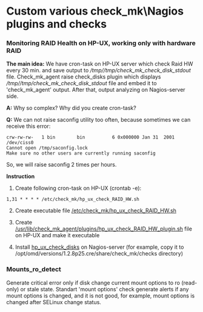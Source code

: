 # Custom various check_mk\Nagios plugins and checks

### Monitoring RAID Health on HP-UX, working only with hardware RAID

**The main idea:**
We have cron-task on HP-UX server which check Raid HW every 30 min. and save output to */tmp//tmp/check_mk_check_disk_stdout* file.
Check_mk_agent raise check_disks plugin which displays */tmp//tmp/check_mk_check_disk_stdout* file and embed it to 'check_mk_agent' output.
After that, output analyzing on Nagios-server side.

**A:** Why so complex? Why did you create cron-task?

**Q:** We can not raise saconfig utility too often, because sometimes we can receive this error:
```Tue Oct  3 19:14:00 METDST 2017
crw-rw-rw-   1 bin        bin          6 0x000000 Jan 31  2001 /dev/ciss0
Cannot open /tmp/saconfig.lock
Make sure no other users are currently running saconfig
```

So, we will raise saconfig 2 times per hours.

**Instruction**
1) Create following cron-task on HP-UX (crontab -e):
```#raid monitoring
1,31 * * * * /etc/check_mk/hp_ux_check_RAID_HW.sh
```
2) Create executable file [/etc/check_mk/hp_ux_check_RAID_HW.sh](https://github.com/4815162342lost/check_mk_plugins_and_checks/blob/master/plugins/hp_ux_check_RAID_HW.sh)

3) Create [/usr/lib/check_mk_agent/plugins/hp_ux_check_RAID_HW_plugin.sh](https://github.com/4815162342lost/check_mk_plugins_and_checks/blob/master/plugins/hp_ux_check_RAID_HW_plugin.sh) file on HP-UX and make it executable

4) Install [hp_ux_check_disks](https://github.com/4815162342lost/check_mk_plugins_and_checks/blob/master/checks/hp_ux_check_disks) on Nagios-server (for example, copy it to /opt/omd/versions/1.2.8p25.cre/share/check_mk/checks directory)

### Mounts_ro_detect
Generate critical error only if disk change current mount options to ro (read-only) or stale state. Standart 'mount options' check generate alerts if any mount options is changed, and it is not good, for example, mount options is changed after SELinux change status. 

